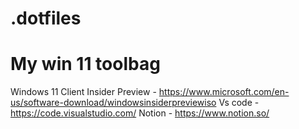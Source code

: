 # .dotfiles






# My win 11 toolbag
Windows 11 Client Insider Preview -  https://www.microsoft.com/en-us/software-download/windowsinsiderpreviewiso
Vs code - https://code.visualstudio.com/
Notion - https://www.notion.so/

